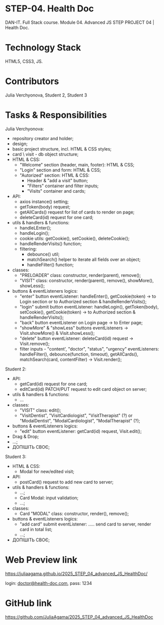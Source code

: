 
# STEP-04. Health Doc

DAN-IT. Full Stack course. Module 04. Advanced JS
STEP PROJECT 04 | Health Doc.

# Technology Stack

HTML5, CSS3, JS.

# Contributors

Julia Verchyonova,
Student 2,
Student 3


# Tasks & Responsibilities

Julia Verchyonova:

- repository creator and holder;
- design;
- basic project structure, incl. HTML & CSS styles;
- card \ visit - db object structure;
- HTML & CSS:
  - "Welcome" section (header, main, footer): HTML & CSS;
  - "Login" section and form: HTML & CSS;
  - "Autorized" section: HTML & CSS:
    - Header & "add a visit" button;
    - "Filters" container and filter inputs;
    - "Visits" container and cards;
- API:
  - axios instance() setting;
  - getToken(body) request;
  - getAllCards() request for list of cards to render on page;
  - deleteCard(id) request for one card;
- utils & handlers & functions:
  - handleLEnter();
  - handleLogin();
  - cookie utils: getCookie(), setCookie(), deleteCookie();
  - handleRenderVisits() function;
  - filtering:
    - debounce() util;
    - matchSearch() helper to iterate all fields over an object;
    - handleFilter() function;
- classes:
  - "PRELOADER" class: constructor, render(parent), remove();
  - "VISIT" class: constructor, render(parent), remove(), showMore(), showLess();
- buttons & eventListeners logics:
  - "enter" button eventListener: handleEnter(), getCookie(token) -> to Login section or to Authorized section & handleRenderVisits();
  - "login" submit button eventListener: handleLogin(), getToken(body), setCookie(), getCookie(token) -> to Authorized section & handleRenderVisits();
  - "back" button eventListener on Login page -> to Enter page;
  - "showMore" & "showLess" buttons eventListeners -> Visit.showMore() & Visit.showLess();
  - "delete" button eventListener: deleteCard(id) request -> Visit.remove();
  - filter inputs - "content', "doctor", "status", "urgency" eventListeners: handleFilter(), debounce(function, timeout), getAllCards(),  matchSearch(card, contentFilter) -> Visit.render();

Student 2:

- API:
  - getCard(id) request for one card;
  - editCard(id) PATCH/PUT request to edit card object on server;
- utils & handlers & functions:
  - ...
- classes:
  - "VISIT" class: edit();
  - "VisitDentist", "VisitCardiologist", "VisitTherapist" (?) or "ModalDentist", "ModalCardiologist", "ModalTherapist" (?);
- buttons & eventListeners logics:
  - "edit" button eventListener: getCard(id) request, Visit.edit();
- Drag & Drop;
- ...;
- ДОПІШІТЬ СВОЄ;


Student 3:

- HTML & CSS:
  - Modal for new/edited visit;
- API:
  - postCard() request to add new card to server;
- utils & handlers & functions:
  - ...;
  - Card Modal: input validation;
  - ...;
- classes:
  - Card "MODAL" class: constructor, render(), remove();
- buttons & eventListeners logics:
  - "add card" submit eventListener: ..... send card to server, render card in total list;
  - ...;
- ДОПІШІТЬ СВОЄ;



# Web Preview link
<https://juliaagama.github.io/2025_STEP_04_advanced_JS_HealthDoc/>

login: <doctor@health-doc.com>, pass: 1234

# GitHub link

<https://github.com/JuliaAgama/2025_STEP_04_advanced_JS_HealthDoc>

